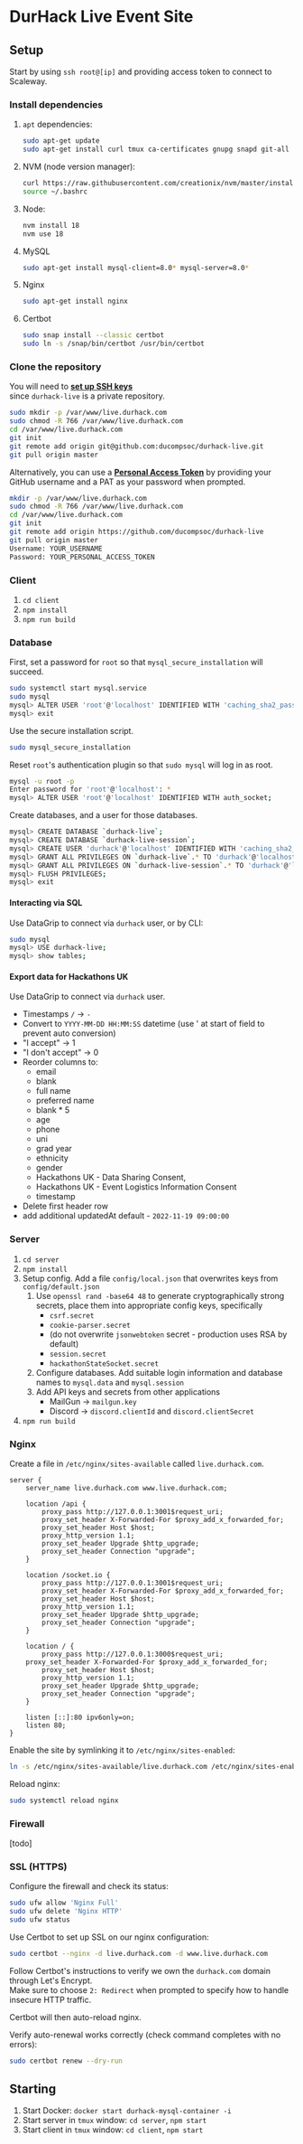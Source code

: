 # DurHack Live Event Site

## Setup

Start by using `ssh root@[ip]` and providing access token to connect to Scaleway.

### Install dependencies

1) `apt` dependencies:
   ```bash
   sudo apt-get update
   sudo apt-get install curl tmux ca-certificates gnupg snapd git-all
   ```
2) NVM (node version manager):
   ```bash
   curl https://raw.githubusercontent.com/creationix/nvm/master/install.sh | bash 
   source ~/.bashrc
   ```
3) Node:
   ```bash
   nvm install 18
   nvm use 18
   ```
4) MySQL
   ```bash
   sudo apt-get install mysql-client=8.0* mysql-server=8.0*
   ```
5) Nginx
   ```bash
   sudo apt-get install nginx
   ``` 
6) Certbot
   ```bash
   sudo snap install --classic certbot
   sudo ln -s /snap/bin/certbot /usr/bin/certbot
   ```

### Clone the repository

You will need to **[set up SSH keys](https://docs.github.com/en/authentication/connecting-to-github-with-ssh/adding-a-new-ssh-key-to-your-github-account)**\
since `durhack-live` is a private repository.

```bash
sudo mkdir -p /var/www/live.durhack.com
sudo chmod -R 766 /var/www/live.durhack.com 
cd /var/www/live.durhack.com
git init
git remote add origin git@github.com:ducompsoc/durhack-live.git
git pull origin master
```

Alternatively, you can use a **[Personal Access Token](https://docs.github.com/en/authentication/keeping-your-account-and-data-secure/managing-your-personal-access-tokens)** 
by providing your GitHub username and a PAT as your password
when prompted. 

```bash 
mkdir -p /var/www/live.durhack.com
sudo chmod -R 766 /var/www/live.durhack.com 
cd /var/www/live.durhack.com
git init 
git remote add origin https://github.com/ducompsoc/durhack-live
git pull origin master
Username: YOUR_USERNAME
Password: YOUR_PERSONAL_ACCESS_TOKEN
```

### Client 

1) `cd client`
2) `npm install`
3) `npm run build`

### Database

First, set a password for `root` so that `mysql_secure_installation` will succeed.
```bash
sudo systemctl start mysql.service
sudo mysql
mysql> ALTER USER 'root'@'localhost' IDENTIFIED WITH 'caching_sha2_password' BY 'new-root-password';
mysql> exit
```

Use the secure installation script.
```bash
sudo mysql_secure_installation
```

Reset `root`'s authentication plugin so that `sudo mysql` will log in as root.
```bash
mysql -u root -p
Enter password for 'root'@'localhost': *
mysql> ALTER USER 'root'@'localhost' IDENTIFIED WITH auth_socket;
```

Create databases, and a user for those databases.
```bash
mysql> CREATE DATABASE `durhack-live`;
mysql> CREATE DATABASE `durhack-live-session`;
mysql> CREATE USER 'durhack'@'localhost' IDENTIFIED WITH 'caching_sha2_password' BY 'the-best-durhack-password'; 
mysql> GRANT ALL PRIVILEGES ON `durhack-live`.* TO 'durhack'@'localhost';
mysql> GRANT ALL PRIVILEGES ON `durhack-live-session`.* TO 'durhack'@'localhost';
mysql> FLUSH PRIVILEGES;
mysql> exit
```

#### Interacting via SQL

Use DataGrip to connect via `durhack` user, or by CLI:

```bash
sudo mysql
mysql> USE durhack-live;
mysql> show tables;
```

#### Export data for Hackathons UK

Use DataGrip to connect via `durhack` user.
- Timestamps `/` -> `-`
- Convert to `YYYY-MM-DD HH:MM:SS` datetime (use ' at start of field to prevent auto conversion)
- "I accept" -> 1
- "I don't accept" -> 0
- Reorder columns to: 
  - email
  - blank
  - full name
  - preferred name
  - blank * 5
  - age
  - phone
  - uni
  - grad year
  - ethnicity
  - gender
  - Hackathons UK - Data Sharing Consent,
  - Hackathons UK - Event Logistics Information Consent
  - timestamp
- Delete first header row
- add additional updatedAt default - `2022-11-19 09:00:00`

### Server

1) `cd server`
2) `npm install`
3) Setup config. Add a file `config/local.json` that overwrites keys from `config/default.json`
   1) Use `openssl rand -base64 48` to generate cryptographically strong secrets, place them into 
      appropriate config keys, specifically
      - `csrf.secret`
      - `cookie-parser.secret`
      - (do not overwrite `jsonwebtoken` secret - production uses RSA by default)
      - `session.secret`
      - `hackathonStateSocket.secret`
   2) Configure databases. Add suitable login information and database names to `mysql.data` and `mysql.session`
   3) Add API keys and secrets from other applications
      - MailGun -> `mailgun.key`
      - Discord -> `discord.clientId` and `discord.clientSecret`
4) `npm run build`

### Nginx

Create a file in `/etc/nginx/sites-available` called `live.durhack.com`.

```
server {
    server_name live.durhack.com www.live.durhack.com;
    
    location /api {
        proxy_pass http://127.0.0.1:3001$request_uri;
        proxy_set_header X-Forwarded-For $proxy_add_x_forwarded_for;
        proxy_set_header Host $host;
        proxy_http_version 1.1;
        proxy_set_header Upgrade $http_upgrade;
        proxy_set_header Connection "upgrade";
    }

    location /socket.io {
        proxy_pass http://127.0.0.1:3001$request_uri;
        proxy_set_header X-Forwarded-For $proxy_add_x_forwarded_for;
        proxy_set_header Host $host;
        proxy_http_version 1.1;
        proxy_set_header Upgrade $http_upgrade;
        proxy_set_header Connection "upgrade";
    }

    location / {
        proxy_pass http://127.0.0.1:3000$request_uri;
	proxy_set_header X-Forwarded-For $proxy_add_x_forwarded_for;
        proxy_set_header Host $host;
        proxy_http_version 1.1;
        proxy_set_header Upgrade $http_upgrade;
        proxy_set_header Connection "upgrade";
    }

    listen [::]:80 ipv6only=on;
    listen 80;
}
```

Enable the site by symlinking it to `/etc/nginx/sites-enabled`:
```bash
ln -s /etc/nginx/sites-available/live.durhack.com /etc/nginx/sites-enabled/
```

Reload nginx:
```bash
sudo systemctl reload nginx
```

### Firewall
[todo]

### SSL (HTTPS)
Configure the firewall and check its status:
```bash
sudo ufw allow 'Nginx Full'
sudo ufw delete 'Nginx HTTP'
sudo ufw status
```

Use Certbot to set up SSL on our nginx configuration:
```bash
sudo certbot --nginx -d live.durhack.com -d www.live.durhack.com
```
Follow Certbot's instructions to verify we own the `durhack.com` domain through Let's Encrypt.\
Make sure to choose `2: Redirect` when prompted to specify how to handle insecure HTTP traffic.

Certbot will then auto-reload nginx. 

Verify auto-renewal works correctly (check command completes with no errors):
```bash
sudo certbot renew --dry-run
```

## Starting 

1) Start Docker: `docker start durhack-mysql-container -i`
2) Start server in `tmux` window: `cd server`, `npm start`
3) Start client in `tmux` window: `cd client`, `npm start`
